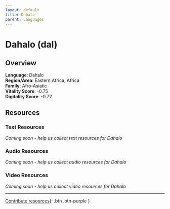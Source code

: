 ```yaml
---
layout: default
title: Dahalo
parent: Languages
---
```


# Dahalo (dal)

## Overview

**Language**: Dahalo  
**Region/Area**: Eastern Africa, Africa  
**Family**: Afro-Asiatic  
**Vitality Score**: -0.75  
**Digitality Score**: -0.72  

## Resources

### Text Resources
*Coming soon - help us collect text resources for Dahalo*

### Audio Resources
*Coming soon - help us collect audio resources for Dahalo*

### Video Resources
*Coming soon - help us collect video resources for Dahalo*

---

[Contribute resources](https://fairtrain.github.io/){: .btn .btn-purple }
